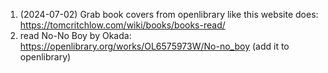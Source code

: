 1. (2024-07-02) Grab book covers from openlibrary like this website does: https://tomcritchlow.com/wiki/books/books-read/
2. read No-No Boy by Okada: https://openlibrary.org/works/OL6575973W/No-no_boy (add it to openlibrary)